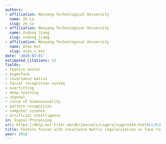 ```yaml
---
authors:
- affiliation: Nanyang Technological University
  name: Ze Lu
  slug: ze_lu
- affiliation: Nanyang Technological University
  name: Xudong Jiang
  slug: xudong_jiang
- affiliation: Nanyang Technological University
  name: Alex Kot
  slug: alex_c_kot
date: '2018-03-01'
estimated_citations: 12
fields:
- feature vector
- eigenface
- covariance matrix
- facial recognition system
- overfitting
- deep learning
- channel
- curse of dimensionality
- pattern recognition
- computer science
- artificial intelligence
in: Signal Processing
src: https://dblp.uni-trier.de/db/journals/sigpro/sigpro144.html#LuJK18
title: Feature fusion with covariance matrix regularization in face recognition
year: 2018
---
```

